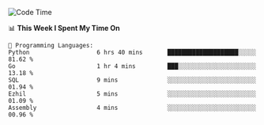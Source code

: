 <!--START_SECTION:waka-->
![Code Time](http://img.shields.io/badge/Code%20Time-983%20hrs%2052%20mins-blue)

📊 **This Week I Spent My Time On** 

```text
💬 Programming Languages: 
Python                   6 hrs 40 mins       ████████████████████░░░░░   81.62 % 
Go                       1 hr 4 mins         ███░░░░░░░░░░░░░░░░░░░░░░   13.18 % 
SQL                      9 mins              ░░░░░░░░░░░░░░░░░░░░░░░░░   01.94 % 
Ezhil                    5 mins              ░░░░░░░░░░░░░░░░░░░░░░░░░   01.09 % 
Assembly                 4 mins              ░░░░░░░░░░░░░░░░░░░░░░░░░   00.96 % 
```


<!--END_SECTION:waka-->